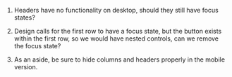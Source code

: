 1) Headers have no functionality on desktop, should they still have focus states?

2) Design calls for the first row to have a focus state, but the button exists within the first row, so we would have nested controls,
can we remove the focus state?

3) As an aside, be sure to hide columns and headers properly in the mobile version.